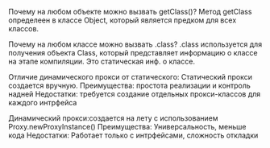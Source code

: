 Почему на любом объекте можно вызвать getClass()?
Метод getClass определеен в классе Object, который является предком для всех классов.

Почему на любом классе можно вызвать .class?
.class используется для получения объекта Class, который представляет информацию о классе на этапе компиляции. Это статическая инф. о классе.

Отличие динамического прокси от статического:
Статический прокси создается вручную.
Преимущества: простота реализации и контроль надней
Недостатки: требуется создание отдельных прокси-классов для каждого интрфейса

Динамический прокси:создается на лету с использованием Proxy.newProxyInstance()
Преимущества: Универсальность, меньше кода
Недостатки: Работает только с интрфейсами, сложность откладки
